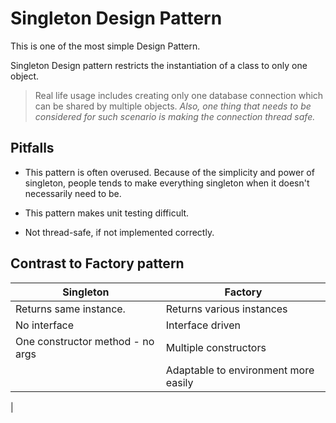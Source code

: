 # Singleton Design Pattern

  

This is one of the most simple Design Pattern.

  

Singleton Design pattern restricts the instantiation of a class to only one object.

  

> Real life usage includes creating only one database connection which can be shared by multiple objects. 
*Also, one thing that needs to be considered for such scenario is making the connection thread safe.*

  

## Pitfalls 

  

- This pattern is often overused. Because of the simplicity and power of singleton, people tends to make everything singleton when it doesn't necessarily need to be.

- This pattern makes unit testing difficult.

- Not thread-safe, if not implemented correctly.

  

## Contrast to Factory pattern 

| Singleton                          | Factory                         |
|-------------------------------|-----------------------------|
Returns same instance.            |Returns various instances            |
No interface           |Interface driven          |
One constructor method - no args|Multiple constructors|
| | Adaptable to environment more easily|
|
